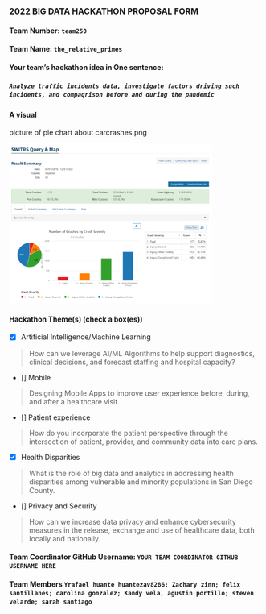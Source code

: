 ### 2022 BIG DATA HACKATHON PROPOSAL FORM

#### Team Number: `team250`  

#### Team Name: `the_relative_primes`    
  
#### Your team’s hackathon idea in One sentence:
##### `Analyze traffic incidents data, investigate factors driving such incidents, and compaqrison before and during the pandemic`


#### A visual
picture of pie chart about carcrashes.png


<img height="10%" width="80%" alt="hdma" src="picture of pie chart about carcrashes.png"> 


#### Hackathon Theme(s) (check a box(es))
- [X] Artificial Intelligence/Machine Learning 
> How can we leverage AI/ML Algorithms to help support diagnostics, clinical decisions, and forecast staffing and hospital capacity?
- [] Mobile
> Designing Mobile Apps to improve user experience before, during, and after a healthcare visit.
- [] Patient experience
> How do you incorporate the patient perspective through the intersection of patient, provider, and community data into care plans.
- [X] Health Disparities
> What is the role of big data and analytics in addressing health disparities among vulnerable and minority populations in San Diego County.
- [] Privacy and Security
> How can we increase data privacy and enhance cybersecurity measures in the release, exchange and use of healthcare data, both locally and nationally.

#### Team Coordinator GitHub Username: `YOUR TEAM COORDINATOR GITHUB USERNAME HERE`

#### Team Members `Yrafael huante huantezav8286: Zachary zinn; felix santillanes; carolina gonzalez; Kandy vela, agustin portillo; steven velarde; sarah santiago`
